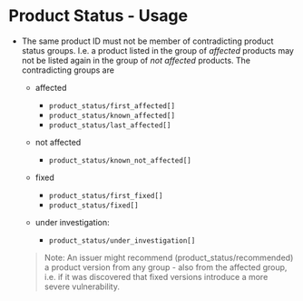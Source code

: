 # Product Status - Usage

* The same product ID must not be member of contradicting product status groups.
  I.e. a product listed in the group of _affected_ products may not be listed again in the group of _not affected_ products.
  The contradicting groups are

  * affected

    * `product_status/first_affected[]`
    * `product_status/known_affected[]`
    * `product_status/last_affected[]`

  * not affected

    * `product_status/known_not_affected[]`

  * fixed

    * `product_status/first_fixed[]`
    * `product_status/fixed[]`

  * under investigation:

    * `product_status/under_investigation[]`

  > Note: An issuer might recommend (product_status/recommended) a product version from any group - also from the
  > affected group, i.e. if it was discovered that fixed versions introduce a more severe vulnerability.
